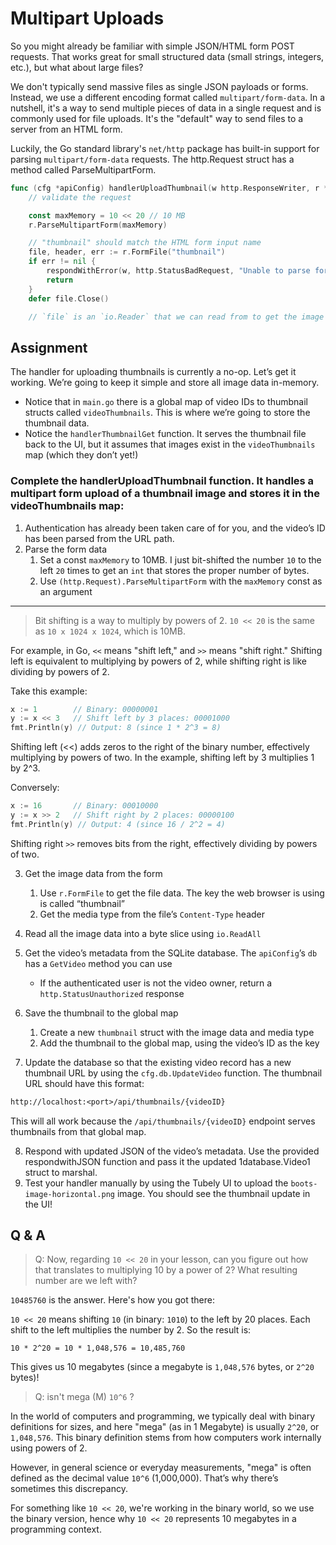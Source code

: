 # Multipart Uploads

So you might already be familiar with simple JSON/HTML form POST requests. That works great for small structured data (small strings, integers, etc.), but what about large files?

We don't typically send massive files as single JSON payloads or forms. Instead, we use a different encoding format called `multipart/form-data`. In a nutshell, it's a way to send multiple pieces of data in a single request and is commonly used for file uploads. It's the "default" way to send files to a server from an HTML form.

Luckily, the Go standard library's `net/http` package has built-in support for parsing `multipart/form-data` requests. The http.Request struct has a method called ParseMultipartForm.

```go
func (cfg *apiConfig) handlerUploadThumbnail(w http.ResponseWriter, r *http.Request) {
    // validate the request

	const maxMemory = 10 << 20 // 10 MB
	r.ParseMultipartForm(maxMemory)

	// "thumbnail" should match the HTML form input name
	file, header, err := r.FormFile("thumbnail")
	if err != nil {
		respondWithError(w, http.StatusBadRequest, "Unable to parse form file", err)
		return
	}
	defer file.Close()

	// `file` is an `io.Reader` that we can read from to get the image data
```

## Assignment

The handler for uploading thumbnails is currently a no-op. Let’s get it working. We’re going to keep it simple and store all image data in-memory.

- Notice that in `main.go` there is a global map of video IDs to thumbnail structs called `videoThumbnails`. This is where we’re going to store the thumbnail data.
- Notice the `handlerThumbnailGet` function. It serves the thumbnail file back to the UI, but it assumes that images exist in the `videoThumbnails` map (which they don’t yet!)

### Complete the handlerUploadThumbnail function. It handles a multipart form upload of a thumbnail image and stores it in the videoThumbnails map:

1. Authentication has already been taken care of for you, and the video’s ID has been parsed from the URL path.
2. Parse the form data
   1. Set a const `maxMemory` to 10MB. I just bit-shifted the number `10` to the left `20` times to get an `int` that stores the proper number of bytes.
   2. Use `(http.Request).ParseMultipartForm` with the `maxMemory` const as an argument

---

> Bit shifting is a way to multiply by powers of 2. `10 << 20` is the same as `10 x 1024 x 1024`, which is 10MB.

For example, in Go, `<<` means "shift left," and `>>` means "shift right." Shifting left is equivalent to multiplying by powers of 2, while shifting right is like dividing by powers of 2.

Take this example:

```go
x := 1        // Binary: 00000001
y := x << 3   // Shift left by 3 places: 00001000
fmt.Println(y) // Output: 8 (since 1 * 2^3 = 8)
```

Shifting left (<<) adds zeros to the right of the binary number, effectively multiplying by powers of two. In the example, shifting left by 3 multiplies 1 by 2^3.

Conversely:

```go
x := 16       // Binary: 00010000
y := x >> 2   // Shift right by 2 places: 00000100
fmt.Println(y) // Output: 4 (since 16 / 2^2 = 4)
```

Shifting right `>>` removes bits from the right, effectively dividing by powers of two.

3. Get the image data from the form

   1. Use `r.FormFile` to get the file data. The key the web browser is using is called “thumbnail”
   2. Get the media type from the file’s `Content-Type` header

4. Read all the image data into a byte slice using `io.ReadAll`
5. Get the video’s metadata from the SQLite database. The `apiConfig`’s `db` has a `GetVideo` method you can use

   - If the authenticated user is not the video owner, return a `http.StatusUnauthorized` response

6. Save the thumbnail to the global map

   1. Create a new `thumbnail` struct with the image data and media type
   2. Add the thumbnail to the global map, using the video’s ID as the key

7. Update the database so that the existing video record has a new thumbnail URL by using the `cfg.db.UpdateVideo` function. The thumbnail URL should have this format:

```txt
http://localhost:<port>/api/thumbnails/{videoID}
```

This will all work because the `/api/thumbnails/{videoID}` endpoint serves thumbnails from that global map.

8. Respond with updated JSON of the video’s metadata. Use the provided respondwithJSON function and pass it the updated 1database.Video1 struct to marshal.
9. Test your handler manually by using the Tubely UI to upload the `boots-image-horizontal.png` image. You should see the thumbnail update in the UI!

## Q & A

> Q: Now, regarding `10 << 20` in your lesson, can you figure out how that translates to multiplying 10 by a power of 2? What resulting number are we left with?

`10485760` is the answer. Here's how you got there:

`10 << 20` means shifting `10` (in binary: `1010`) to the left by 20 places. Each shift to the left multiplies the number by 2. So the result is:

`10 * 2^20 = 10 * 1,048,576 = 10,485,760`

This gives us 10 megabytes (since a megabyte is `1,048,576` bytes, or `2^20` bytes)!

> Q: isn't mega (M) `10^6` ?

In the world of computers and programming, we typically deal with binary definitions for sizes, and here "mega" (as in 1 Megabyte) is usually `2^20`, or `1,048,576`. This binary definition stems from how computers work internally using powers of 2.

However, in general science or everyday measurements, "mega" is often defined as the decimal value `10^6` (1,000,000). That’s why there’s sometimes this discrepancy.

For something like `10 << 20`, we're working in the binary world, so we use the binary version, hence why `10 << 20` represents 10 megabytes in a programming context.
